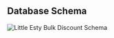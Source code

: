 
## Database Schema 

![Little Esty Bulk Discount Schema](https://user-images.githubusercontent.com/69552154/105106526-4cbb1500-5a73-11eb-9313-b6ea69ecd4a2.png)
